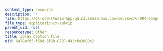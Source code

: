 ```yaml
---
content_type: resource
description: ''
file: https://ol-ocw-studio-app-qa.s3.amazonaws.com/courses/6-004-computation-structures-spring-2017/6a78afd5f56d5f9b8727d43cba3808c2_00KTZ7t_rWw.vtt
file_type: application/x-subrip
parent_uid: null
resourcetype: Other
title: 3play caption file
uid: 6a78afd5-f56d-5f9b-8727-d43cba3808c2
---
```

